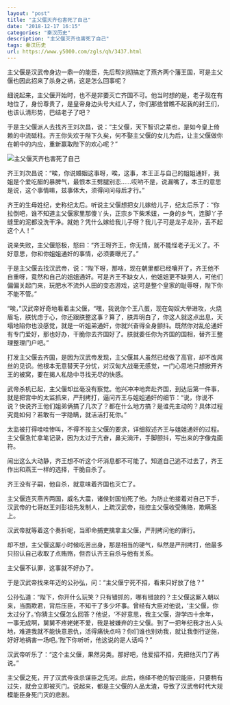 ```yaml
---
layout: "post"
title: "主父偃灭齐也害死了自己"
date: "2018-12-17 16:15"
categories: "秦汉历史"
description: "主父偃灭齐也害死了自己"
tags: 秦汉历史
url: https://www.y5000.com/zgls/qh/3437.html
---
```






主父偃是汉武帝身边一鼎一的能臣，先后帮刘彻搞定了燕齐两个藩王国，可是主父偃也因此招来了杀身之祸，这是怎么回事呢？

细说起来，主父偃开始时，也不是非要灭亡齐国不可。他当时想的是，老子现在有地位了，身份尊贵了，是皇帝身边头号大红人了，你们那些曾瞧不起我的封王们，也该认清形势，巴结老子了吧？

于是主父偃派人去找齐王刘次昌，说：“主父偃，天下智识之辈也，是如今皇上倚赖的中流砥柱。齐王你失欢于陛下久矣，何不娶主父偃的女儿为后，让主父偃做你在朝中的内应，重新赢取陛下的欢心呢？”

![主父偃灭齐也害死了自己](/uploads/allimg/161012/6-161012140355509.JPG)

齐王刘次昌说：“唉，你说婚姻这事呀，唉，这事，本王正与自己的姐姐通奸，我姐是个爱吃醋的暴脾气，最恨本王劈腿别恋……哎哟不是，说漏嘴了，本王的意思是说，这个事情嘛，兹事体大，须得问问母后才行。”

齐王的生母姓纪，史称纪太后。听说主父偃想把女儿嫁给儿子，纪太后乐了：“你拉倒吧，谁不知道主父偃家里那傻丫头，正宗乡下柴禾妞，一身的乡气，连脚丫子缝里的泥都没洗干净。就她？凭什么嫁给我儿子呀？我儿子可是龙子龙孙，丢不起这个人！”

说亲失败，主父偃怒极，怒曰：“齐王呀齐王，你无情，就不能怪老子无义了。不好意思，你和你姐姐通奸的事情，必须要曝光了。”

于是主父偃去找汉武帝，说：“陛下呀，那啥，现在朝里都已经嚷开了，齐王他不自重呀，竟然和自己的姐姐通奸。可是齐王不缺女人，他姐姐更不缺男人，可他们偏偏关起门来，玩肥水不流外人田的变态游戏，这可是整个皇家的耻辱呀，陛下你不能不管。”

“唉，”汉武帝好奇地看着主父偃，“嘿，我说你个王八蛋，现在匈奴大举进攻，火烧眉毛，朕忧虑于心，你还跟朕整这事？算了，朕弄明白了，你这人就这点出息，天塌地陷你也没感觉，就是一听姐弟通奸，你就兴奋得全身颤抖。既然你对乱伦通奸有专门爱好，那也好办，干脆你去齐国好了。朕就委任你为齐国的国相，替齐王整理整理门户吧。”

打发主父偃去齐国，是因为汉武帝发现，主父偃其人虽然已经做了高官，却不改屌丝的见识。他根本无意替天子分忧，对汉匈大战毫无感觉，一门心思地只想掀开齐王的被窝，要在揭人私隐中寻找无尽的快感。

武帝杀机已起，主父偃却丝毫没有察觉。他兴冲冲地奔赴齐国，到达后第一件事，就是把宫中的太监抓来，严刑拷打，逼问齐王与姐姐通奸的细节：“说，你说不说？快说齐王他们姐弟俩搞了几次了？都在什么地方搞？是谁先主动的？具体过程究竟如何？若敢有一字隐瞒，就活活打死你。”

太监被打得哇哇惨叫，不得不按主父偃的要求，详细叙述齐王与姐姐通奸的过程。主父偃急忙拿笔记录，因为太过于亢奋，鼻尖淌汗，手脚颤抖，写出来的字像鬼画符。

闹出这么大动静，齐王想不听这个坏消息都不可能了。知道自己逃不过去了，齐王作出和燕王一样的选择，干脆自杀了。

齐王没有子嗣，他自杀，就意味着齐国也灭亡了。

主父偃连灭燕齐两国，威名大震，诸侯封国怕死了他。为防止他接着对自己下手，汉武帝的七哥赵王刘彭祖先发制人，上疏汉武帝，指控主父偃收受贿赂，欺瞒圣上。

汉武帝就等着这个奏折呢，当即命捕吏擒拿主父偃，严刑拷问他的罪行。

却不想，主父偃这厮小时候吃苦出身，那是相当的硬气，纵然是严刑拷打，他最多只招认自己收取了点贿赂，但否认齐王自杀与他有关系。

主父偃不认罪，这事就不好办了。

于是汉武帝找来年迈的公孙弘，问：“主父偃宁死不招，看来只好放了他？”

公孙弘道：“陛下，你开什么玩笑？只有错抓的，哪有错放的？主父偃这厮入朝以来，当面欺君，背后压臣，不知干了多少坏事。曾经有大臣对他说，‘主父偃，你太过分了。’你猜主父偃怎么回答？他说，‘不好意思，我主父偃，游学四十余年，一事无成啊，舅舅不疼姥姥不爱，我是被嫌弃的主父偃。到了一把年纪我才出人头地，难道我就不能快意恩仇，活得痛快点吗？你们谁也别劝我，就让我倒行逆施，好好地祸害一场吧。’陛下你听听，他这说的是人话吗？”

汉武帝听乐了：“这个主父偃，果然另类。那好吧，他爱招不招，先把他灭门了再说。”

主父偃之死，开了汉武帝诛杀谋臣之先河。此后，络绎不绝的智识能臣，只要稍有过失，就会立即被灭门。说起来，都是主父偃的人品太渣，导致了汉武帝时代大规模能臣身死门灭的悲剧。
